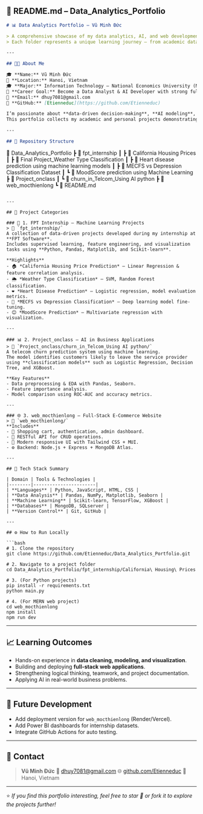
## 📘 **README.md – Data_Analytics_Portfolio**

```markdown
# 📊 Data Analytics Portfolio – Vũ Minh Đức

> A comprehensive showcase of my data analytics, AI, and web development projects.  
> Each folder represents a unique learning journey — from academic data science exercises to real-world web development products.

---

## 👨‍💻 About Me

🎓 **Name:** Vũ Minh Đức  
📍 **Location:** Hanoi, Vietnam  
🎓 **Major:** Information Technology – National Economics University (NEU)  
💼 **Career Goal:** Become a Data Analyst & AI Developer with strong full-stack knowledge.  
📧 **Email:** dhuy7081@gmail.com  
🔗 **GitHub:** [Etienneduc](https://github.com/Etienneduc)

I’m passionate about **data-driven decision-making**, **AI modeling**, and **building digital products** that create real-world value.  
This portfolio collects my academic and personal projects demonstrating analytical thinking, programming skills, and product development.

---

## 🧩 Repository Structure

```

📁 Data_Analytics_Portfolio
┣ 📂 fpt_internship
┃ ┣ 📂 California Housing Prices
┃ ┣ 📂 Final Project_Weather Type Classification
┃ ┣ 📂 Heart disease prediction using machine learning models
┃ ┣ 📂 MECFS vs Depression Classification Dataset
┃ ┗ 📂 MoodScore prediction using Machine Learning
┣ 📂 Project_onclass
┃ ┗ 📂 churn_in_Telcom_Using AI python
┣ 📂 web_mocthienlong
┗ 📄 README.md

````

---

## 🚀 Project Categories

### 🧠 1. FPT Internship – Machine Learning Projects
> 📍 `fpt_internship/`  
A collection of data-driven projects developed during my internship at **FPT Software**.  
Includes supervised learning, feature engineering, and visualization tasks using **Python, Pandas, Matplotlib, and Scikit-learn**.

**Highlights**
- 🏠 *California Housing Price Prediction* – Linear Regression & feature correlation analysis.  
- 🌦️ *Weather Type Classification* – SVM, Random Forest classification.  
- ❤️ *Heart Disease Prediction* – Logistic regression, model evaluation metrics.  
- 🧠 *MECFS vs Depression Classification* – Deep learning model fine-tuning.  
- 😊 *MoodScore Prediction* – Multivariate regression with visualization.

---

### 📊 2. Project_onclass – AI in Business Applications
> 📍 `Project_onclass/churn_in_Telcom_Using AI python/`  
A telecom churn prediction system using machine learning.  
The model identifies customers likely to leave the service provider using **classification models** such as Logistic Regression, Decision Tree, and XGBoost.

**Key Features**
- Data preprocessing & EDA with Pandas, Seaborn.  
- Feature importance analysis.  
- Model comparison using ROC-AUC and accuracy metrics.

---

### 🌐 3. web_mocthienlong – Full-Stack E-Commerce Website
> 📍 `web_mocthienlong/`  
**Includes**
- 🛒 Shopping cart, authentication, admin dashboard.  
- 🧭 RESTful API for CRUD operations.  
- 🎨 Modern responsive UI with Tailwind CSS + MUI.  
- ⚙️ Backend: Node.js + Express + MongoDB Atlas.

---

## 🧰 Tech Stack Summary

| Domain | Tools & Technologies |
|--------|-----------------------|
| **Languages** | Python, JavaScript, HTML, CSS |
| **Data Analysis** | Pandas, NumPy, Matplotlib, Seaborn |
| **Machine Learning** | Scikit-learn, TensorFlow, XGBoost |
| **Databases** | MongoDB, SQLserver |
| **Version Control** | Git, GitHub |

---

## ⚙️ How to Run Locally

```bash
# 1. Clone the repository
git clone https://github.com/Etienneduc/Data_Analytics_Portfolio.git

# 2. Navigate to a project folder
cd Data_Analytics_Portfolio/fpt_internship/California\ Housing\ Prices

# 3. (For Python projects)
pip install -r requirements.txt
python main.py

# 4. (For MERN web project)
cd web_mocthienlong
npm install
npm run dev
````

---

## 📈 Learning Outcomes

* Hands-on experience in **data cleaning, modeling, and visualization**.
* Building and deploying **full-stack web applications**.
* Strengthening logical thinking, teamwork, and project documentation.
* Applying AI in real-world business problems.

---

## 🌟 Future Development

* Add deployment version for `web_mocthienlong` (Render/Vercel).
* Add Power BI dashboards for internship datasets.
* Integrate GitHub Actions for auto testing.

---

## 💬 Contact

> **Vũ Minh Đức**
> 📧 [dhuy7081@gmail.com](mailto:dhuy7081@gmail.com)
> 🌐 [github.com/Etienneduc](https://github.com/Etienneduc)
> 📍 Hanoi, Vietnam

---

⭐ *If you find this portfolio interesting, feel free to star 🌟 or fork it to explore the projects further!*

